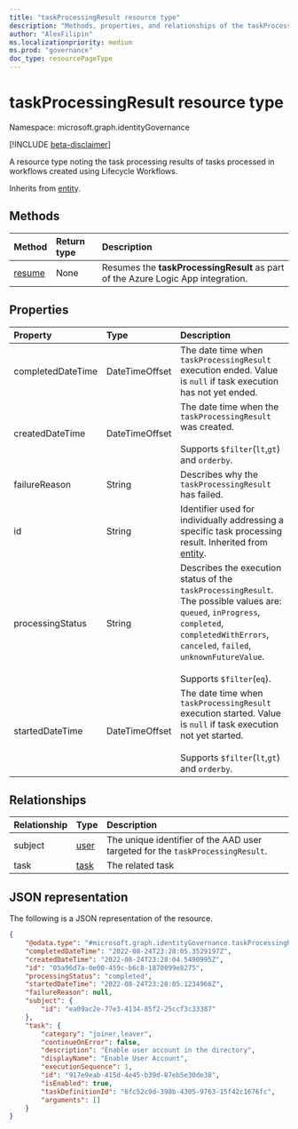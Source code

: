 ```yaml
---
title: "taskProcessingResult resource type"
description: "Methods, properties, and relationships of the taskProcessingResults resource type"
author: "AlexFilipin"
ms.localizationpriority: medium
ms.prod: "governance"
doc_type: resourcePageType
---
```


# taskProcessingResult resource type

Namespace: microsoft.graph.identityGovernance

[!INCLUDE [beta-disclaimer](../../includes/beta-disclaimer.md)]

A resource type noting the task processing results of tasks processed in workflows created using Lifecycle Workflows.

Inherits from [entity](../resources/entity.md).

## Methods

|Method|Return type|Description|
|:---|:---|:---|
|[resume](../api/identitygovernance-taskprocessingresult-resume.md)|None|Resumes the **taskProcessingResult** as part of the Azure Logic App integration.|

## Properties

|Property|Type|Description|
|:---|:---|:---|
|completedDateTime|DateTimeOffset|The date time when `taskProcessingResult` execution ended. Value is `null` if task execution has not yet ended.|
|createdDateTime|DateTimeOffset|The date time when the `taskProcessingResult` was created. <br><br>Supports `$filter`(`lt`,`gt`) and `orderby`.|
|failureReason|String|Describes why the `taskProcessingResult` has failed.|
|id|String|Identifier used for individually addressing a specific task processing result. Inherited from [entity](../resources/entity.md).|
|processingStatus|String|Describes the execution status of the `taskProcessingResult`. The possible values are: `queued`, `inProgress`, `completed`, `completedWithErrors`, `canceled`, `failed`, `unknownFutureValue`. <br><br>Supports `$filter`(`eq`).|
|startedDateTime|DateTimeOffset|The date time when `taskProcessingResult` execution started. Value is `null` if task execution not yet started. <br><br>Supports `$filter`(`lt`,`gt`) and `orderby`.|

## Relationships

|Relationship|Type|Description|
|:---|:---|:---|
|subject|[user](../resources/user.md)|The unique identifier of the AAD user targeted for the `taskProcessingResult`.|
|task|[task](../resources/identitygovernance-task.md)|The related task|

## JSON representation

The following is a JSON representation of the resource.
<!-- {
  "blockType": "resource",
  "keyProperty": "id",
  "@odata.type": "microsoft.graph.identityGovernance.taskProcessingResult",
  "baseType": "microsoft.graph.entity",
  "openType": false
}
-->
``` json
{
    "@odata.type": "#microsoft.graph.identityGovernance.taskProcessingResult",
    "completedDateTime": "2022-08-24T23:28:05.3529197Z",
    "createdDateTime": "2022-08-24T23:28:04.5490995Z",
    "id": "05a96d7a-0e00-459c-b6c8-1870099e8275",
    "processingStatus": "completed",
    "startedDateTime": "2022-08-24T23:28:05.1234966Z",
    "failureReason": null,
    "subject": {
        "id": "ea09ac2e-77e3-4134-85f2-25ccf3c33387"
    },
    "task": {
        "category": "joiner,leaver",
        "continueOnError": false,
        "description": "Enable user account in the directory",
        "displayName": "Enable User Account",
        "executionSequence": 1,
        "id": "917e9eab-415d-4e45-b39d-87eb5e30de38",
        "isEnabled": true,
        "taskDefinitionId": "6fc52c9d-398b-4305-9763-15f42c1676fc",
        "arguments": []
    }
}
```
